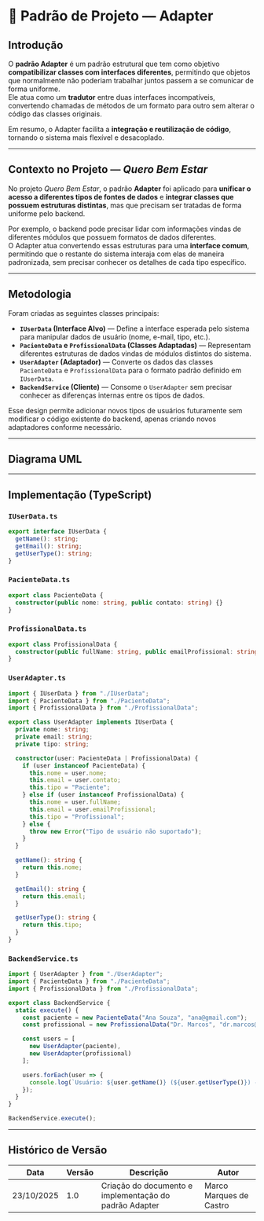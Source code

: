 # 🧩 Padrão de Projeto — Adapter

## Introdução
O **padrão Adapter** é um padrão estrutural que tem como objetivo **compatibilizar classes com interfaces diferentes**, permitindo que objetos que normalmente não poderiam trabalhar juntos passem a se comunicar de forma uniforme.  
Ele atua como um **tradutor** entre duas interfaces incompatíveis, convertendo chamadas de métodos de um formato para outro sem alterar o código das classes originais.

Em resumo, o Adapter facilita a **integração e reutilização de código**, tornando o sistema mais flexível e desacoplado.

---

## Contexto no Projeto — *Quero Bem Estar*
No projeto *Quero Bem Estar*, o padrão **Adapter** foi aplicado para **unificar o acesso a diferentes tipos de fontes de dados** e **integrar classes que possuem estruturas distintas**, mas que precisam ser tratadas de forma uniforme pelo backend.  

Por exemplo, o backend pode precisar lidar com informações vindas de diferentes módulos que possuem formatos de dados diferentes.  
O Adapter atua convertendo essas estruturas para uma **interface comum**, permitindo que o restante do sistema interaja com elas de maneira padronizada, sem precisar conhecer os detalhes de cada tipo específico.

---

## Metodologia
Foram criadas as seguintes classes principais:

- **`IUserData` (Interface Alvo)** — Define a interface esperada pelo sistema para manipular dados de usuário (nome, e-mail, tipo, etc.).
- **`PacienteData` e `ProfissionalData` (Classes Adaptadas)** — Representam diferentes estruturas de dados vindas de módulos distintos do sistema.
- **`UserAdapter` (Adaptador)** — Converte os dados das classes `PacienteData` e `ProfissionalData` para o formato padrão definido em `IUserData`.
- **`BackendService` (Cliente)** — Consome o `UserAdapter` sem precisar conhecer as diferenças internas entre os tipos de dados.

Esse design permite adicionar novos tipos de usuários futuramente sem modificar o código existente do backend, apenas criando novos adaptadores conforme necessário.

---

## Diagrama UML


---

## Implementação (TypeScript)

### `IUserData.ts`
```typescript
export interface IUserData {
  getName(): string;
  getEmail(): string;
  getUserType(): string;
}
```

### `PacienteData.ts`
```typescript
export class PacienteData {
  constructor(public nome: string, public contato: string) {}
}
```

### `ProfissionalData.ts`
```typescript
export class ProfissionalData {
  constructor(public fullName: string, public emailProfissional: string) {}
}
```

### `UserAdapter.ts`
```typescript
import { IUserData } from "./IUserData";
import { PacienteData } from "./PacienteData";
import { ProfissionalData } from "./ProfissionalData";

export class UserAdapter implements IUserData {
  private nome: string;
  private email: string;
  private tipo: string;

  constructor(user: PacienteData | ProfissionalData) {
    if (user instanceof PacienteData) {
      this.nome = user.nome;
      this.email = user.contato;
      this.tipo = "Paciente";
    } else if (user instanceof ProfissionalData) {
      this.nome = user.fullName;
      this.email = user.emailProfissional;
      this.tipo = "Profissional";
    } else {
      throw new Error("Tipo de usuário não suportado");
    }
  }

  getName(): string {
    return this.nome;
  }

  getEmail(): string {
    return this.email;
  }

  getUserType(): string {
    return this.tipo;
  }
}
```

### `BackendService.ts`
```typescript
import { UserAdapter } from "./UserAdapter";
import { PacienteData } from "./PacienteData";
import { ProfissionalData } from "./ProfissionalData";

export class BackendService {
  static execute() {
    const paciente = new PacienteData("Ana Souza", "ana@gmail.com");
    const profissional = new ProfissionalData("Dr. Marcos", "dr.marcos@qbe.com");

    const users = [
      new UserAdapter(paciente),
      new UserAdapter(profissional)
    ];

    users.forEach(user => {
      console.log(`Usuário: ${user.getName()} (${user.getUserType()}) - ${user.getEmail()}`);
    });
  }
}

BackendService.execute();
```

---

## Histórico de Versão

| Data | Versão | Descrição | Autor |
|------|---------|------------|--------|
| 23/10/2025 | 1.0 | Criação do documento e implementação do padrão Adapter | Marco Marques de Castro |

